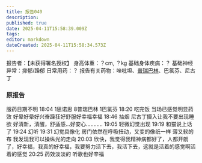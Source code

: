 ```yaml
---
title: 报告040
description: 
published: true
date: 2025-04-11T15:58:39.009Z
tags: 
editor: markdown
dateCreated: 2025-04-11T15:58:34.573Z
---
```


报告者：【未获得署名授权】
身高体重：？cm, ？kg
基础身体疾病：？
基础神经异常：抑郁/躁郁
日常用药：？
报告有关药物：唑吡坦、[普瑞巴林](/PR80/)、巴氯芬、尼古丁

### 原报告
服药日期不明
18:04 1思诺思 8普瑞巴林 1巴氯芬
18:20 吃完饭 当场已感觉明显药效 好晕好晕好兴奋躁狂好舒服好幸福幸福
18:46 抽烟 尼古丁摄入让我不要出现睡欲 好清新，清醒，舒适感...好安心........…
19:05 轻微幻觉出现
19:19 和猫说上话了
19:24 幻听
19:31 幻觉具像化 房门依然在呼吸扭动，又变的像纸一样 薄又软的布 我发现我可以操纵光的走向
20:03 欣快，我觉得我精神病都好了，人都开朗了，好幸福，我真的好幸福，我要努力活下去，我活下去，这就是活着的感觉啊活着的感觉
20:25 药效淡淡的 听歌也好辛福
